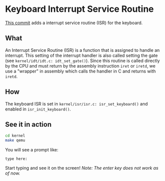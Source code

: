 # Keyboard Interrupt Service Routine
[This commit](https://github.com/UtkarshMe/Jazz/tree/f1815d1a7201f09c917b34dfc8d559695e43706b) adds a interrupt service routine (ISR) for the keyboard.

## What
An Interrupt Service Routine (ISR) is a function that is assigned to handle an interrupt. This setting of the interrupt handler is also called setting the gate (see `kernel/idt/idt.c: idt_set_gate()`). Since this routine is called directly by the CPU and must return by the assembly instruction `iret` or `iretd`, we use a "wrapper" in assembly which calls the handler in C and returns with `iretd`.


## How
The keyboard ISR is set in `kernel/isr/isr.c: isr_set_keyboard()` and enabled in `isr_init_keyboard()`.

## See it in action
```bash
cd kernel
make qemu
```
You will see a prompt like:
```
type here:
```
Start typing and see it on the screen!
_Note: The enter key does not work as of now._
